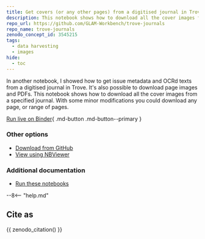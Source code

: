 ```yaml
---
title: Get covers (or any other pages) from a digitised journal in Trove
description: This notebook shows how to download all the cover images from a specified journal. With some minor modifications you could download any page, or range of pages.
repo_url: https://github.com/GLAM-Workbench/trove-journals
repo_name: trove-journals
zenodo_concept_id: 3545215
tags:
  - data harvesting
  - images
hide:
  - toc
---
```


In another notebook, I showed how to get issue metadata and OCRd texts from a digitised journal in Trove. It's also possible to download page images and PDFs. This notebook shows how to download all the cover images from a specified journal. With some minor modifications you could download any page, or range of pages.

[Run live on Binder](https://mybinder.org/v2/gh/GLAM-Workbench/trove-journals/master?urlpath=lab/tree/Get-page-images-from-a-Trove-journal.ipynb){ .md-button .md-button--primary }

### Other options

* [Download from GitHub](https://github.com/GLAM-Workbench/trove-journals/blob/master/Get-page-images-from-a-Trove-journal.ipynb)
* [View using NBViewer](https://nbviewer.jupyter.org/github/GLAM-Workbench/trove-journals/blob/master/Get-page-images-from-a-Trove-journal.ipynb)

### Additional documentation

* [Run these notebooks](../#run-these-notebooks)

--8<-- "help.md"

## Cite as

{{ zenodo_citation() }}